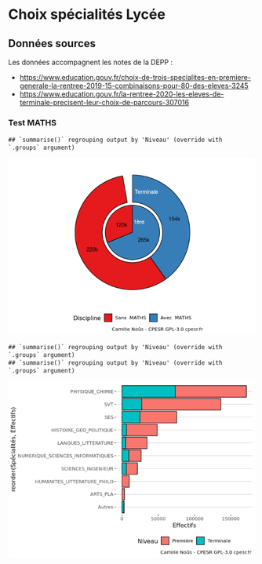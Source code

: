 Choix spécialités Lycée
================

## Données sources

Les données accompagnent les notes de la DEPP :

  - <https://www.education.gouv.fr/choix-de-trois-specialites-en-premiere-generale-la-rentree-2019-15-combinaisons-pour-80-des-eleves-3245>
  - <https://www.education.gouv.fr/la-rentree-2020-les-eleves-de-terminale-precisent-leur-choix-de-parcours-307016>

### Test MATHS

    ## `summarise()` regrouping output by 'Niveau' (override with `.groups` argument)

![](SpécialitésLycée_files/figure-gfm/stat.global-1.png)<!-- -->

    ## `summarise()` regrouping output by 'Niveau' (override with `.groups` argument)
    ## `summarise()` regrouping output by 'Niveau' (override with `.groups` argument)

![](SpécialitésLycée_files/figure-gfm/stat.spec-1.png)<!-- -->
